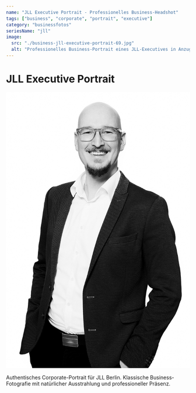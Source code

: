 ```yaml
---
name: "JLL Executive Portrait - Professionelles Business-Headshot"
tags: ["business", "corporate", "portrait", "executive"]
category: "businessfotos"
seriesName: "jll"
image:
  src: "./business-jll-executive-portrait-69.jpg"
  alt: "Professionelles Business-Portrait eines JLL-Executives in Anzug und Brille vor neutralem Hintergrund"
---
```


# JLL Executive Portrait
![JLL Executive Portrait](./business-jll-executive-portrait-69.jpg)

Authentisches Corporate-Portrait für JLL Berlin. Klassische Business-Fotografie mit natürlicher Ausstrahlung und professioneller Präsenz.